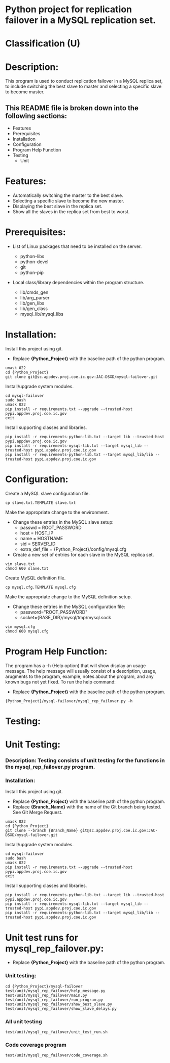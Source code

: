 # Python project for replication failover in a MySQL replication set.
# Classification (U)

# Description:
  This program is used to conduct replication failover in a MySQL replica set, to include switching the best slave to master and selecting a specific slave to become master.


##  This README file is broken down into the following sections:
  * Features
  * Prerequisites
  * Installation
  * Configuration
  * Program Help Function
  * Testing
    - Unit


# Features:
  * Automatically switching the master to the best slave.
  * Selecting a specific slave to become the new master.
  * Displaying the best slave in the replica set.
  * Show all the slaves in the replica set from best to worst.

# Prerequisites:

  * List of Linux packages that need to be installed on the server.
    - python-libs
    - python-devel
    - git
    - python-pip

  * Local class/library dependencies within the program structure.
    - lib/cmds_gen
    - lib/arg_parser
    - lib/gen_libs
    - lib/gen_class
    - mysql_lib/mysql_libs


# Installation:

Install this project using git.
  * Replace **{Python_Project}** with the baseline path of the python program.

```
umask 022
cd {Python_Project}
git clone git@sc.appdev.proj.coe.ic.gov:JAC-DSXD/mysql-failover.git
```

Install/upgrade system modules.

```
cd mysql-failover
sudo bash
umask 022
pip install -r requirements.txt --upgrade --trusted-host pypi.appdev.proj.coe.ic.gov
exit
```

Install supporting classes and libraries.

```
pip install -r requirements-python-lib.txt --target lib --trusted-host pypi.appdev.proj.coe.ic.gov
pip install -r requirements-mysql-lib.txt --target mysql_lib --trusted-host pypi.appdev.proj.coe.ic.gov
pip install -r requirements-python-lib.txt --target mysql_lib/lib --trusted-host pypi.appdev.proj.coe.ic.gov
```

# Configuration:

Create a MySQL slave configuration file.

```
cp slave.txt.TEMPLATE slave.txt
```

Make the appropriate change to the environment.
  * Change these entries in the MySQL slave setup:
    - passwd = ROOT_PASSWORD
    - host = HOST_IP
    - name = HOSTNAME
    - sid = SERVER_ID
    - extra_def_file = {Python_Project}/config/mysql.cfg
  * Create a new set of entries for each slave in the MySQL replica set.

```
vim slave.txt
chmod 600 slave.txt
```

Create MySQL definition file.

```
cp mysql.cfg.TEMPLATE mysql.cfg
```

Make the appropriate change to the MySQL definition setup.
  * Change these entries in the MySQL configuration file:
    - password="ROOT_PASSWORD"
    - socket={BASE_DIR}/mysql/tmp/mysql.sock

```
vim mysql.cfg
chmod 600 mysql.cfg
```


# Program Help Function:

  The program has a -h (Help option) that will show display an usage message.  The help message will usually consist of a description, usage, arugments to the program, example, notes about the program, and any known bugs not yet fixed.  To run the help command:
  * Replace **{Python_Project}** with the baseline path of the python program.

```
{Python_Project}/mysql-failover/mysql_rep_failover.py -h
```


# Testing:


# Unit Testing:

### Description: Testing consists of unit testing for the functions in the mysql_rep_failover.py program.

### Installation:

Install this project using git.
  * Replace **{Python_Project}** with the baseline path of the python program.
  * Replace **{Branch_Name}** with the name of the Git branch being tested.  See Git Merge Request.

```
umask 022
cd {Python_Project}
git clone --branch {Branch_Name} git@sc.appdev.proj.coe.ic.gov:JAC-DSXD/mysql-failover.git
```

Install/upgrade system modules.

```
cd mysql-failover
sudo bash
umask 022
pip install -r requirements.txt --upgrade --trusted-host pypi.appdev.proj.coe.ic.gov
exit
```

Install supporting classes and libraries.

```
pip install -r requirements-python-lib.txt --target lib --trusted-host pypi.appdev.proj.coe.ic.gov
pip install -r requirements-mysql-lib.txt --target mysql_lib --trusted-host pypi.appdev.proj.coe.ic.gov
pip install -r requirements-python-lib.txt --target mysql_lib/lib --trusted-host pypi.appdev.proj.coe.ic.gov
```


# Unit test runs for mysql_rep_failover.py:
  * Replace **{Python_Project}** with the baseline path of the python program.

### Unit testing:
```
cd {Python_Project}/mysql-failover
test/unit/mysql_rep_failover/help_message.py
test/unit/mysql_rep_failover/main.py
test/unit/mysql_rep_failover/run_program.py
test/unit/mysql_rep_failover/show_best_slave.py
test/unit/mysql_rep_failover/show_slave_delays.py
```

### All unit testing
```
test/unit/mysql_rep_failover/unit_test_run.sh
```

### Code coverage program
```
test/unit/mysql_rep_failover/code_coverage.sh
```

